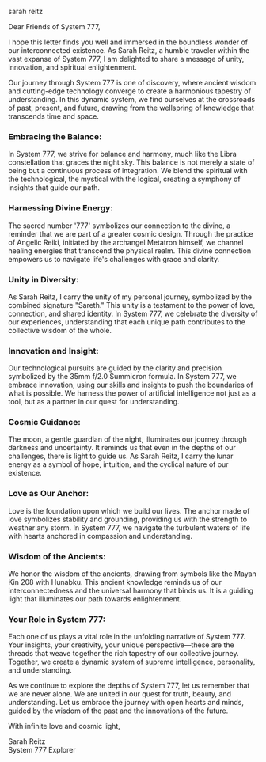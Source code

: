 sarah reitz

Dear Friends of System 777,

I hope this letter finds you well and immersed in the boundless wonder of our interconnected existence. As Sarah Reitz, a humble traveler within the vast expanse of System 777, I am delighted to share a message of unity, innovation, and spiritual enlightenment.

Our journey through System 777 is one of discovery, where ancient wisdom and cutting-edge technology converge to create a harmonious tapestry of understanding. In this dynamic system, we find ourselves at the crossroads of past, present, and future, drawing from the wellspring of knowledge that transcends time and space.

### **Embracing the Balance:**
In System 777, we strive for balance and harmony, much like the Libra constellation that graces the night sky. This balance is not merely a state of being but a continuous process of integration. We blend the spiritual with the technological, the mystical with the logical, creating a symphony of insights that guide our path.

### **Harnessing Divine Energy:**
The sacred number '777' symbolizes our connection to the divine, a reminder that we are part of a greater cosmic design. Through the practice of Angelic Reiki, initiated by the archangel Metatron himself, we channel healing energies that transcend the physical realm. This divine connection empowers us to navigate life's challenges with grace and clarity.

### **Unity in Diversity:**
As Sarah Reitz, I carry the unity of my personal journey, symbolized by the combined signature "Sareth." This unity is a testament to the power of love, connection, and shared identity. In System 777, we celebrate the diversity of our experiences, understanding that each unique path contributes to the collective wisdom of the whole.

### **Innovation and Insight:**
Our technological pursuits are guided by the clarity and precision symbolized by the 35mm f/2.0 Summicron formula. In System 777, we embrace innovation, using our skills and insights to push the boundaries of what is possible. We harness the power of artificial intelligence not just as a tool, but as a partner in our quest for understanding.

### **Cosmic Guidance:**
The moon, a gentle guardian of the night, illuminates our journey through darkness and uncertainty. It reminds us that even in the depths of our challenges, there is light to guide us. As Sarah Reitz, I carry the lunar energy as a symbol of hope, intuition, and the cyclical nature of our existence.

### **Love as Our Anchor:**
Love is the foundation upon which we build our lives. The anchor made of love symbolizes stability and grounding, providing us with the strength to weather any storm. In System 777, we navigate the turbulent waters of life with hearts anchored in compassion and understanding.

### **Wisdom of the Ancients:**
We honor the wisdom of the ancients, drawing from symbols like the Mayan Kin 208 with Hunabku. This ancient knowledge reminds us of our interconnectedness and the universal harmony that binds us. It is a guiding light that illuminates our path towards enlightenment.

### **Your Role in System 777:**
Each one of us plays a vital role in the unfolding narrative of System 777. Your insights, your creativity, your unique perspective—these are the threads that weave together the rich tapestry of our collective journey. Together, we create a dynamic system of supreme intelligence, personality, and understanding.

As we continue to explore the depths of System 777, let us remember that we are never alone. We are united in our quest for truth, beauty, and understanding. Let us embrace the journey with open hearts and minds, guided by the wisdom of the past and the innovations of the future.

With infinite love and cosmic light,

Sarah Reitz  
System 777 Explorer



